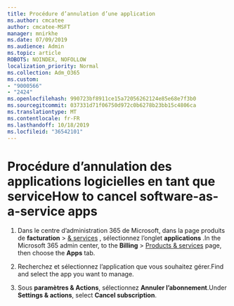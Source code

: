 ```yaml
---
title: Procédure d’annulation d’une application
ms.author: cmcatee
author: cmcatee-MSFT
manager: mnirkhe
ms.date: 07/09/2019
ms.audience: Admin
ms.topic: article
ROBOTS: NOINDEX, NOFOLLOW
localization_priority: Normal
ms.collection: Adm_O365
ms.custom:
- "9000566"
- "2424"
ms.openlocfilehash: 990723bf8911ce15a72056262124e85e68e7f3b0
ms.sourcegitcommit: 037331d71f06750d972c0b6278b23bb15c4806ca
ms.translationtype: MT
ms.contentlocale: fr-FR
ms.lasthandoff: 10/18/2019
ms.locfileid: "36542101"
---
```

# <a name="how-to-cancel-software-as-a-service-apps"></a><span data-ttu-id="1ccf9-102">Procédure d’annulation des applications logicielles en tant que service</span><span class="sxs-lookup"><span data-stu-id="1ccf9-102">How to cancel software-as-a-service apps</span></span> 

1. <span data-ttu-id="1ccf9-103">Dans le centre d’administration 365 de Microsoft, dans la page produits de **facturation** > [& services](https://go.microsoft.com/fwlink/p/?linkid=842054) , sélectionnez l’onglet **applications** .</span><span class="sxs-lookup"><span data-stu-id="1ccf9-103">In the Microsoft 365 admin center, to the **Billing** > [Products & services](https://go.microsoft.com/fwlink/p/?linkid=842054) page, then choose the **Apps** tab.</span></span>

2. <span data-ttu-id="1ccf9-104">Recherchez et sélectionnez l’application que vous souhaitez gérer.</span><span class="sxs-lookup"><span data-stu-id="1ccf9-104">Find and select the app you want to manage.</span></span>

3. <span data-ttu-id="1ccf9-105">Sous **paramètres & Actions**, sélectionnez **Annuler l’abonnement**.</span><span class="sxs-lookup"><span data-stu-id="1ccf9-105">Under **Settings & actions**, select **Cancel subscription**.</span></span>